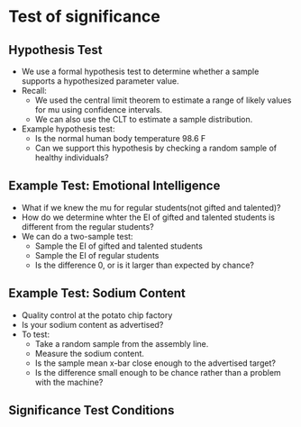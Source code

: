 # Test of significance

## Hypothesis Test
- We use a formal hypothesis test to determine whether a sample supports a hypothesized parameter value.
- Recall:
  - We used the central limit theorem to estimate a range of likely values for mu using confidence intervals.
  - We can also use the CLT to estimate a sample distribution.
- Example hypothesis test:
  - Is the normal human body temperature 98.6 F
  - Can we support this hypothesis by checking a random sample of healthy individuals?
 
## Example Test: Emotional Intelligence
- What if we knew the mu for regular students(not gifted and talented)?
- How do we determine whter the EI of gifted and talented students is different from the regular students?
- We can do a two-sample test:
    - Sample the EI of gifted and talented students
    - Sample the EI of regular students
    - Is the difference 0, or is it larger than expected by chance?

## Example Test: Sodium Content
- Quality control at the potato chip factory
- Is your sodium content as advertised?
- To test:
  - Take a random sample from the assembly line.
  - Measure the sodium content.
  - Is the sample mean x-bar close enough to the advertised target?
  - Is the difference small enough to be chance rather than a problem with the machine?


## Significance Test Conditions
